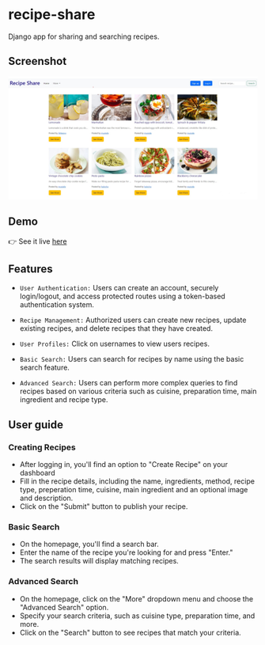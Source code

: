 # recipe-share
Django app for sharing and searching recipes.

## Screenshot

![](screenshots/home.jpg)

## Demo
👉 See it live [here](https://recipe-share-cmv8.onrender.com)

## Features

- `User Authentication:` Users can create an account, securely login/logout, and access protected routes using a token-based authentication system.

- `Recipe Management:` Authorized users can create new recipes, update existing recipes, and delete recipes that they have created.

- `User Profiles:` Click on usernames to view users recipes.

-  `Basic Search:` Users can search for recipes by name using the basic search feature.

-  `Advanced Search:` Users can perform more complex queries to find recipes based on various criteria such as cuisine, preparation time, main ingredient and recipe type.

## User guide

### Creating Recipes

- After logging in, you'll find an option to "Create Recipe" on your dashboard
- Fill in the recipe details, including the name, ingredients, method, recipe type, preperation time, cuisine, main ingredient and an optional image and description.
- Click on the "Submit" button to publish your recipe.

### Basic Search
- On the homepage, you'll find a search bar.
- Enter the name of the recipe you're looking for and press "Enter."
- The search results will display matching recipes.

### Advanced Search
- On the homepage, click on the "More" dropdown menu and choose the "Advanced Search" option.
- Specify your search criteria, such as cuisine type, preparation time, and more.
- Click on the "Search" button to see recipes that match your criteria.
